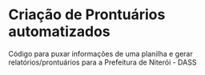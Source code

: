 # Criação de Prontuários automatizados
Código para puxar informações de uma planilha e gerar relatórios/prontuários para a Prefeitura de Niterói - DASS
